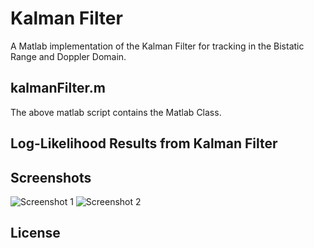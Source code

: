 # Kalman Filter

A Matlab implementation of the Kalman Filter for tracking in 
the Bistatic Range and  Doppler Domain.

## kalmanFilter.m

The above matlab script contains the Matlab Class.

## Log-Likelihood Results from Kalman Filter

## Screenshots

![Screenshot 1](image_url_1)
![Screenshot 2](image_url_2)

## License
